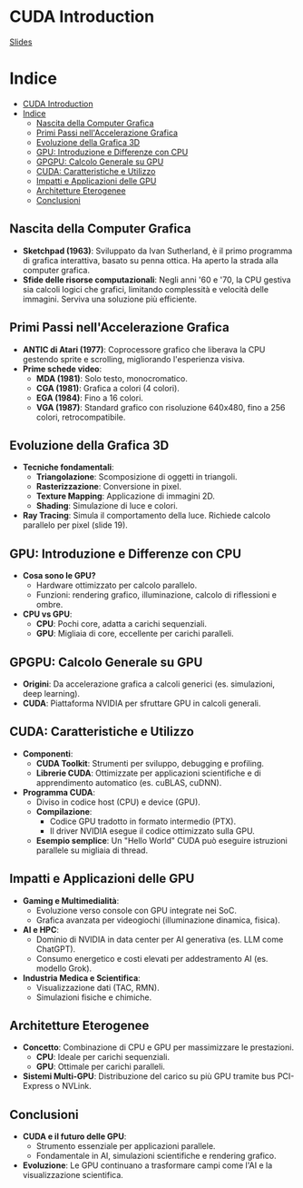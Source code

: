 # CUDA Introduction

[Slides](../Slide/Tosi/2.0%20-%20CUDA%20Introduction.pdf)

# Indice

- [CUDA Introduction](#cuda-introduction)
- [Indice](#indice)
  - [Nascita della Computer Grafica](#nascita-della-computer-grafica)
  - [Primi Passi nell'Accelerazione Grafica](#primi-passi-nellaccelerazione-grafica)
  - [Evoluzione della Grafica 3D](#evoluzione-della-grafica-3d)
  - [GPU: Introduzione e Differenze con CPU](#gpu-introduzione-e-differenze-con-cpu)
  - [GPGPU: Calcolo Generale su GPU](#gpgpu-calcolo-generale-su-gpu)
  - [CUDA: Caratteristiche e Utilizzo](#cuda-caratteristiche-e-utilizzo)
  - [Impatti e Applicazioni delle GPU](#impatti-e-applicazioni-delle-gpu)
  - [Architetture Eterogenee](#architetture-eterogenee)
  - [Conclusioni](#conclusioni)

## Nascita della Computer Grafica
- **Sketchpad (1963)**: Sviluppato da Ivan Sutherland, è il primo programma di grafica interattiva, basato su penna ottica. Ha aperto la strada alla computer grafica.
- **Sfide delle risorse computazionali**: Negli anni '60 e '70, la CPU gestiva sia calcoli logici che grafici, limitando complessità e velocità delle immagini. Serviva una soluzione più efficiente.

## Primi Passi nell'Accelerazione Grafica
- **ANTIC di Atari (1977)**: Coprocessore grafico che liberava la CPU gestendo sprite e scrolling, migliorando l'esperienza visiva.
- **Prime schede video**:
  - **MDA (1981)**: Solo testo, monocromatico.
  - **CGA (1981)**: Grafica a colori (4 colori).
  - **EGA (1984)**: Fino a 16 colori.
  - **VGA (1987)**: Standard grafico con risoluzione 640x480, fino a 256 colori, retrocompatibile.

## Evoluzione della Grafica 3D
- **Tecniche fondamentali**:
  - **Triangolazione**: Scomposizione di oggetti in triangoli.
  - **Rasterizzazione**: Conversione in pixel.
  - **Texture Mapping**: Applicazione di immagini 2D.
  - **Shading**: Simulazione di luce e colori.
- **Ray Tracing**: Simula il comportamento della luce. Richiede calcolo parallelo per pixel (slide 19).

## GPU: Introduzione e Differenze con CPU
- **Cosa sono le GPU?**
  - Hardware ottimizzato per calcolo parallelo.
  - Funzioni: rendering grafico, illuminazione, calcolo di riflessioni e ombre.
- **CPU vs GPU**:
  - **CPU**: Pochi core, adatta a carichi sequenziali.
  - **GPU**: Migliaia di core, eccellente per carichi paralleli.

## GPGPU: Calcolo Generale su GPU
- **Origini**: Da accelerazione grafica a calcoli generici (es. simulazioni, deep learning).
- **CUDA**: Piattaforma NVIDIA per sfruttare GPU in calcoli generali.

## CUDA: Caratteristiche e Utilizzo
- **Componenti**:
  - **CUDA Toolkit**: Strumenti per sviluppo, debugging e profiling.
  - **Librerie CUDA**: Ottimizzate per applicazioni scientifiche e di apprendimento automatico (es. cuBLAS, cuDNN).
- **Programma CUDA**:
  - Diviso in codice host (CPU) e device (GPU).
  - **Compilazione**:
    - Codice GPU tradotto in formato intermedio (PTX).
    - Il driver NVIDIA esegue il codice ottimizzato sulla GPU.
  - **Esempio semplice**: Un "Hello World" CUDA può eseguire istruzioni parallele su migliaia di thread.

## Impatti e Applicazioni delle GPU
- **Gaming e Multimedialità**:
  - Evoluzione verso console con GPU integrate nei SoC.
  - Grafica avanzata per videogiochi (illuminazione dinamica, fisica).
- **AI e HPC**:
  - Dominio di NVIDIA in data center per AI generativa (es. LLM come ChatGPT).
  - Consumo energetico e costi elevati per addestramento AI (es. modello Grok).
- **Industria Medica e Scientifica**:
  - Visualizzazione dati (TAC, RMN).
  - Simulazioni fisiche e chimiche.

## Architetture Eterogenee
- **Concetto**: Combinazione di CPU e GPU per massimizzare le prestazioni.
  - **CPU**: Ideale per carichi sequenziali.
  - **GPU**: Ottimale per carichi paralleli.
- **Sistemi Multi-GPU**: Distribuzione del carico su più GPU tramite bus PCI-Express o NVLink.

## Conclusioni
- **CUDA e il futuro delle GPU**:
  - Strumento essenziale per applicazioni parallele.
  - Fondamentale in AI, simulazioni scientifiche e rendering grafico.
- **Evoluzione**: Le GPU continuano a trasformare campi come l'AI e la visualizzazione scientifica.
